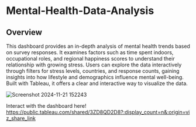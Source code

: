 # Mental-Health-Data-Analysis

## Overview
This dashboard provides an in-depth analysis of mental health trends based on survey responses. It examines factors such as time spent indoors, occupational roles, and regional happiness scores to understand their relationship with growing stress. Users can explore the data interactively through filters for stress levels, countries, and response counts, gaining insights into how lifestyle and demographics influence mental well-being. Built with Tableau, it offers a clear and interactive way to visualize the data.

![Screenshot 2024-11-21 152243](https://github.com/user-attachments/assets/8e88ab74-af2f-42ae-9e05-b279652e884e)


Interact with the dashboard here! https://public.tableau.com/shared/3ZD8QD2D8?:display_count=n&:origin=viz_share_link


